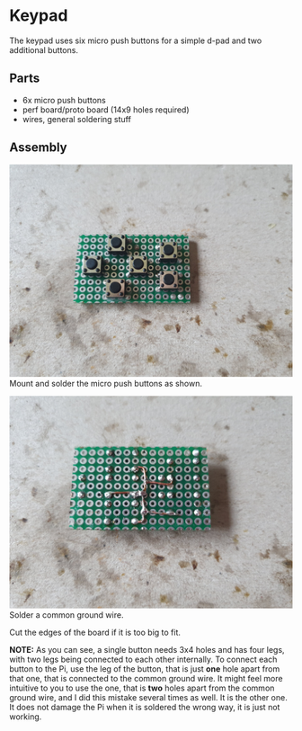 Keypad
======

The keypad uses six micro push buttons for a simple d-pad and two additional buttons.

## Parts
* 6x micro push buttons
* perf board/proto board (14x9 holes required)
* wires, general soldering stuff

## Assembly

![keypad_1](keypad_1.jpg)
Mount and solder the micro push buttons as shown.

![keypad_2](keypad_2.jpg)
Solder a common ground wire.

Cut the edges of the board if it is too big to fit.

**NOTE:** As you can see, a single button needs 3x4 holes and has four legs, with two legs being connected to each other
internally. To connect each button to the Pi, use the leg of the button, that is just **one** hole apart from that one,
that is connected to the common ground wire. It might feel more intuitive to you to use the one, that is **two** holes
apart from the common ground wire, and I did this mistake several times as well. It is the other one. It does not damage
the Pi when it is soldered the wrong way, it is just not working.
